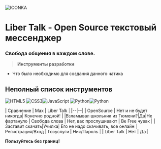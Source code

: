 ![ICONKA](https://icon-icons.com/icons2/1795/PNG/512/message_114818.png)
# Liber Talk - Open Source текстовый мессенджер
### Свобода общения в каждом слове.
> **Инструменты разработки**
- Что было необходимо для создания данного чатика
## Неполный список инструментов 
![HTML5](https://img.shields.io/badge/html5-%23E34F26.svg?style=for-the-badge&logo=html5&logoColor=white) ![CSS3](https://img.shields.io/badge/css3-%231572B6.svg?style=for-the-badge&logo=css3&logoColor=white)![JavaScript](https://img.shields.io/badge/javascript-%23323330.svg?style=for-the-badge&logo=javascript&logoColor=%23F7DF1E) ![Python](https://img.shields.io/badge/python-3670A0?style=for-the-badge&logo=python&logoColor=ffdd54)![Python](https://img.shields.io/badge/Flask-3610A0?style=for-the-badge&logo=Flask&logoColor=ffd5d4)



| Сравнение | Max | Liber Talk |
|--|--|
| OpenSource | Нет и не будет никогда| Конечно родной! |
|Взламывал школьник из Тюмени?|Да|Не фартануло
| Свобода слова | Нет, вас прослушивают | Be Free чувак |
|Заставит скачать|Училка| Его не надо скачивать, все онлайн
| Регистрация/Вход | Госуслуги | Ник/Пароль |
| Liber Talk | Нет | Да |

**Пользуйтесь без границ!**
